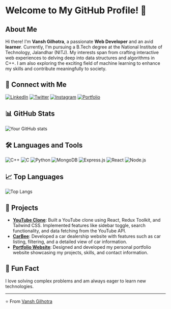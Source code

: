# Welcome to My GitHub Profile! 👋

## About Me
Hi there! I'm **Vansh Gilhotra**, a passionate **Web Developer** and an avid **learner**. Currently, I'm pursuing a B.Tech degree at the National Institute of Technology, Jalandhar (NITJ). My interests span from crafting interactive web experiences to delving deep into data structures and algorithms in C++. I am also exploring the exciting field of machine learning to enhance my skills and contribute meaningfully to society.

## 🚀 Connect with Me
[![LinkedIn](https://img.shields.io/badge/LinkedIn-0077B5?style=for-the-badge&logo=linkedin&logoColor=white)](https://www.linkedin.com/in/vansh-gilhotra-059762220/)
[![Twitter](https://img.shields.io/badge/Twitter-1DA1F2?style=for-the-badge&logo=twitter&logoColor=white)](https://x.com/gilhotravansh7)
[![Instagram](https://img.shields.io/badge/Instagram-E4405F?style=for-the-badge&logo=instagram&logoColor=white)](https://www.instagram.com/vanshgilhotra524/)
[![Portfolio](https://img.shields.io/badge/Portfolio-24292E?style=for-the-badge&logo=githubpages&logoColor=white)](https://vanshgportfolio.netlify.app/)

## 📊 GitHub Stats
![Your GitHub stats](https://github-readme-stats.vercel.app/api?username=Vansh5632&show_icons=true&theme=radical)

## 🛠️ Languages and Tools
![C++](https://img.shields.io/badge/C++-00599C?style=for-the-badge&logo=c%2B%2B&logoColor=white)
![C](https://img.shields.io/badge/C-00599C?style=for-the-badge&logo=c&logoColor=white)
![Python](https://img.shields.io/badge/Python-3776AB?style=for-the-badge&logo=python&logoColor=white)
![MongoDB](https://img.shields.io/badge/MongoDB-4EA94B?style=for-the-badge&logo=mongodb&logoColor=white)
![Express.js](https://img.shields.io/badge/Express.js-000000?style=for-the-badge&logo=express&logoColor=white)
![React](https://img.shields.io/badge/React-20232A?style=for-the-badge&logo=react&logoColor=61DAFB)
![Node.js](https://img.shields.io/badge/Node.js-339933?style=for-the-badge&logo=nodedotjs&logoColor=white)

## 📈 Top Languages
![Top Langs](https://github-readme-stats.vercel.app/api/top-langs/?username=Vansh5632&layout=compact&theme=vision-friendly-dark)


## 🚧 Projects
- **[YouTube Clone](https://github.com/Vansh5632/Youtube-Clone)**: Built a YouTube clone using React, Redux Toolkit, and Tailwind CSS. Implemented features like sidebar toggle, search functionality, and data fetching from the YouTube API.
- **[CarBee](https://github.com/Vansh5632/CarBee)**: Developed a car dealership website with features such as car listing, filtering, and a detailed view of car information.
- **[Portfolio Website](https://vanshgportfolio.netlify.app/)**: Designed and developed my personal portfolio website showcasing my projects, skills, and contact information.

## 🎉 Fun Fact
I love solving complex problems and am always eager to learn new technologies.

---

⭐️ From [Vansh Gilhotra](https://github.com/Vansh5632)
